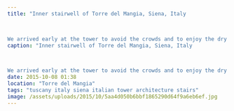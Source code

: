 ```yaml
---
title: "Inner stairwell of Torre del Mangia, Siena, Italy

      

We arrived early at the tower to avoid the crowds and to enjoy the dry weather as it was due to rain in the afternoon. Only 25 people are allowed to climb the 503 steps of the tower at any time. It reaches a height of 102m giving great views across Siena."
caption: "Inner stairwell of Torre del Mangia, Siena, Italy

      

We arrived early at the tower to avoid the crowds and to enjoy the dry weather as it was due to rain in the afternoon. Only 25 people are allowed to climb the 503 steps of the tower at any time. It reaches a height of 102m giving great views across Siena."
date: 2015-10-08 01:38
location: "Torre del Mangia"
tags: "tuscany italy siena italian tower architecture stairs"
image: /assets/uploads/2015/10/5aa4d050b6bbf1865290d64f9a6eb6ef.jpg
---
```

